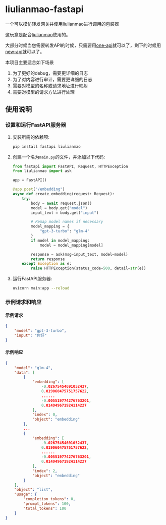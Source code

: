 # liulianmao-fastapi
一个可以模仿转发网关并使用liulianmao进行调用的包装器


这玩意是配合[liulianmao](https://github.com/LaoshuBaby/liulianmao)使用的。

大部分时候当您需要转发API的时候，只需要用[one-api](https://github.com/songquanpeng/one-api)就可以了，剩下的时候用[new-api](https://github.com/Calcium-Ion/new-api)就可以了。

本项目主要适合如下场景

1. 为了更好的debug，需要更详细的日志
2. 为了对内容进行审计，需要更详细的日志
3. 需要对模型的名称或请求地址进行映射
4. 需要对模型的请求方法进行处理

## 使用说明

### 设置和运行FastAPI服务器

1. 安装所需的依赖项:
   ```bash
   pip install fastapi liulianmao
   ```

2. 创建一个名为`main.py`的文件，并添加以下代码:
   ```python
   from fastapi import FastAPI, Request, HTTPException
   from liulianmao import ask

   app = FastAPI()

   @app.post("/embedding")
   async def create_embedding(request: Request):
       try:
           body = await request.json()
           model = body.get("model")
           input_text = body.get("input")

           # Remap model names if necessary
           model_mapping = {
               "gpt-3-turbo": "glm-4"
           }
           if model in model_mapping:
               model = model_mapping[model]

           response = ask(msg=input_text, model=model)
           return response
       except Exception as e:
           raise HTTPException(status_code=500, detail=str(e))
   ```

3. 运行FastAPI服务器:
   ```bash
   uvicorn main:app --reload
   ```

### 示例请求和响应

#### 示例请求

```json
{
    "model": "gpt-3-turbo",
    "input": "你好"
}
```

#### 示例响应

```json
{
    "model": "glm-4",
    "data": [
        {
            "embedding": [
                -0.02675454691052437,
                0.019060475751757622,
                ...... 
                -0.005519774276763201,
                0.014949671924114227
            ],
            "index": 0,
            "object": "embedding"
        },
        ...
        {
            "embedding": [
                -0.02675454691052437,
                0.019060475751757622,
                ...... 
                -0.005519774276763201,
                0.014949671924114227
            ],
            "index": 2,
            "object": "embedding"
        }
    ],
    "object": "list",
    "usage": {
        "completion_tokens": 0,
        "prompt_tokens": 100,
        "total_tokens": 100
    }
}
```
